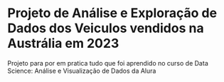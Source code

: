 # Projeto de Análise e Exploração de Dados dos Veiculos vendidos na Austrália em 2023 
Projeto para por em pratica tudo que foi aprendido no curso de Data Science: Análise e Visualização de Dados da Alura
